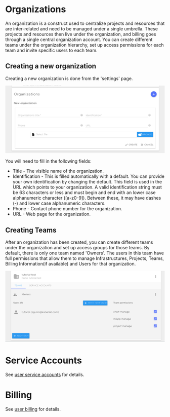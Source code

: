 # Organizations

An organization is a construct used to centralize projects and resources that are inter-related and need to be managed under a single umbrella. These projects and resources then live under the organization, and billing goes through a single central organization account. You can create different teams under the organization hierarchy, set up access permissions for each team and invite specific users to each team.

## Creating a new organization

Creating a new organization is done from the 'settings' page.

![](../img/settings/settting3.png)

You will need to fill in the following fields:

* Title - The visible name of the organization.
* Identification - This is filled automatically with a default. You can provide your own identification by changing the default. This field is used in the URL which points to your organization. A valid identification string must be 63 characters or less and must begin and end with an lower case alphanumeric character ([a-z0-9]). Between these, it may have dashes (-) and lower case alphanumeric characters. 
* Phone - Contact phone number for the organization. 
* URL - Web page for the organization. 

## Creating Teams

After an organization has been created, you can create different teams under the organization and set up access groups for those teams. By default, there is only one team named 'Owners'. The users in this team have full permissions that allow them to manage Infrastructures, Projects, Teams, Billing Information(if available) and Users for that organization.

![](../img/settings/settings4.png)

# Service Accounts

See [user service accounts](/Settings/user.md#service-accounts) for details.

# Billing

See [user billing](/Settings/User.md#billing) for details.

